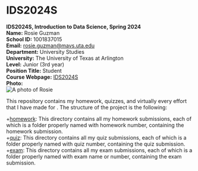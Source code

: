 # IDS2024S

**IDS2024S, Introduction to Data Science, Spring 2024**  
**Name:** Rosie Guzman  
**School ID:** 1001837015   
**Email:** rosie.guzman@mavs.uta.edu    
**Department:** University Studies  
**University:** The University of Texas at Arlington  
**Level:**  Junior (3rd year)  
**Position Title:** Student  
**Course Webpage:** [IDS2024S](www.cdslab.org)  
**Photo:**  
![A photo of Rosie](https://www.google.com/search?q=pou+crying+plush&tbm=isch&ved=2ahUKEwift_zx3IiEAxUJzskDHVHmBAQQ2-cCegQIABAA&oq=pou+crying+plush&gs_lcp=CgNpbWcQAzIHCAAQgAQQGFDdBViICWC1EGgAcAB4AIABhgGIAecBkgEDMi4xmAEAoAEBqgELZ3dzLXdpei1pbWfAAQE&sclient=img&ei=Y9C6Zd_5EYmcp84P0cyTIA&bih=730&biw=1536&rlz=1C1CHBF_enUS910US910#imgrc=vmqf4RYXOjMMrM)  

This repository contains my homework, quizzes, and virtually every effort that I have made for <course name>. The structure of the project is the following:  

+[homework](./hw): This directory contains all my homework submissions, each of which is a folder properly named with homework number, containing the homework submission.  
+[quiz](./quiz): This directory contains all my quiz submissions, each of which is a folder properly named with quiz number, containing the quiz submission.  
+[exam](./exam): This directory contains all my exam submissions, each of which is a folder properly named with exam name or number, containing the exam submission.  

